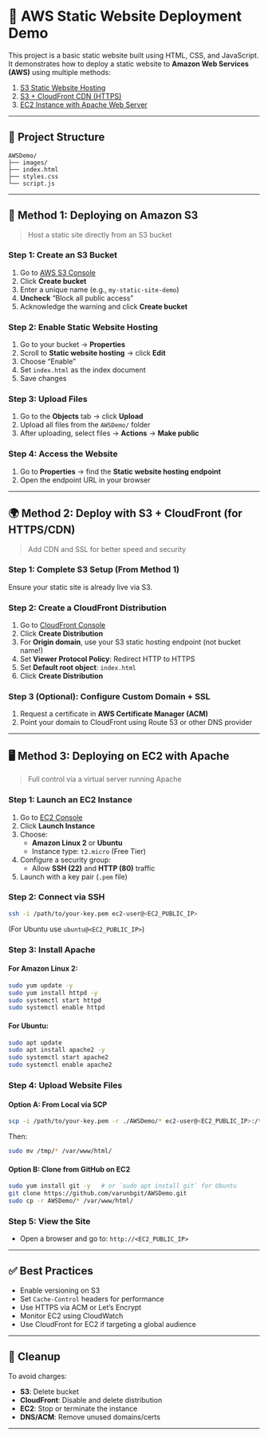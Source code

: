 # 🚀 AWS Static Website Deployment Demo

This project is a basic static website built using HTML, CSS, and JavaScript. It demonstrates how to deploy a static website to **Amazon Web Services (AWS)** using multiple methods:

1. [S3 Static Website Hosting](#-method-1-deploying-on-amazon-s3)
2. [S3 + CloudFront CDN (HTTPS)](#-method-2-deploy-with-s3--cloudfront-for-httpscdn)
3. [EC2 Instance with Apache Web Server](#-method-3-deploying-on-ec2-with-apache)

---

## 📁 Project Structure

```
AWSDemo/
├── images/
├── index.html
├── styles.css
└── script.js
```

---

## 🔧 Method 1: Deploying on Amazon S3

> Host a static site directly from an S3 bucket

### Step 1: Create an S3 Bucket

1. Go to [AWS S3 Console](https://s3.console.aws.amazon.com/s3/)
2. Click **Create bucket**
3. Enter a unique name (e.g., `my-static-site-demo`)
4. **Uncheck** “Block all public access”
5. Acknowledge the warning and click **Create bucket**

### Step 2: Enable Static Website Hosting

1. Go to your bucket → **Properties**
2. Scroll to **Static website hosting** → click **Edit**
3. Choose “Enable”
4. Set `index.html` as the index document
5. Save changes

### Step 3: Upload Files

1. Go to the **Objects** tab → click **Upload**
2. Upload all files from the `AWSDemo/` folder
3. After uploading, select files → **Actions** → **Make public**

### Step 4: Access the Website

1. Go to **Properties** → find the **Static website hosting endpoint**
2. Open the endpoint URL in your browser

---

## 🌍 Method 2: Deploy with S3 + CloudFront (for HTTPS/CDN)

> Add CDN and SSL for better speed and security

### Step 1: Complete S3 Setup (From Method 1)

Ensure your static site is already live via S3.

### Step 2: Create a CloudFront Distribution

1. Go to [CloudFront Console](https://console.aws.amazon.com/cloudfront/)
2. Click **Create Distribution**
3. For **Origin domain**, use your S3 static hosting endpoint (not bucket name!)
4. Set **Viewer Protocol Policy**: Redirect HTTP to HTTPS
5. Set **Default root object**: `index.html`
6. Click **Create Distribution**

### Step 3 (Optional): Configure Custom Domain + SSL

1. Request a certificate in **AWS Certificate Manager (ACM)**
2. Point your domain to CloudFront using Route 53 or other DNS provider

---

## 🖥️ Method 3: Deploying on EC2 with Apache

> Full control via a virtual server running Apache

### Step 1: Launch an EC2 Instance

1. Go to [EC2 Console](https://console.aws.amazon.com/ec2/)
2. Click **Launch Instance**
3. Choose:
   - **Amazon Linux 2** or **Ubuntu**
   - Instance type: `t2.micro` (Free Tier)
4. Configure a security group:
   - Allow **SSH (22)** and **HTTP (80)** traffic
5. Launch with a key pair (`.pem` file)

### Step 2: Connect via SSH

```bash
ssh -i /path/to/your-key.pem ec2-user@<EC2_PUBLIC_IP>
```
(For Ubuntu use `ubuntu@<EC2_PUBLIC_IP>`)

### Step 3: Install Apache

#### For Amazon Linux 2:

```bash
sudo yum update -y
sudo yum install httpd -y
sudo systemctl start httpd
sudo systemctl enable httpd
```

#### For Ubuntu:

```bash
sudo apt update
sudo apt install apache2 -y
sudo systemctl start apache2
sudo systemctl enable apache2
```

### Step 4: Upload Website Files

#### Option A: From Local via SCP

```bash
scp -i /path/to/your-key.pem -r ./AWSDemo/* ec2-user@<EC2_PUBLIC_IP>:/tmp/
```

Then:

```bash
sudo mv /tmp/* /var/www/html/
```

#### Option B: Clone from GitHub on EC2

```bash
sudo yum install git -y   # or `sudo apt install git` for Ubuntu
git clone https://github.com/varunbgit/AWSDemo.git
sudo cp -r AWSDemo/* /var/www/html/
```

### Step 5: View the Site

- Open a browser and go to: `http://<EC2_PUBLIC_IP>`

---

## ✅ Best Practices

- Enable versioning on S3
- Set `Cache-Control` headers for performance
- Use HTTPS via ACM or Let’s Encrypt
- Monitor EC2 using CloudWatch
- Use CloudFront for EC2 if targeting a global audience

---

## 🧽 Cleanup

To avoid charges:

- **S3**: Delete bucket
- **CloudFront**: Disable and delete distribution
- **EC2**: Stop or terminate the instance
- **DNS/ACM**: Remove unused domains/certs

---

